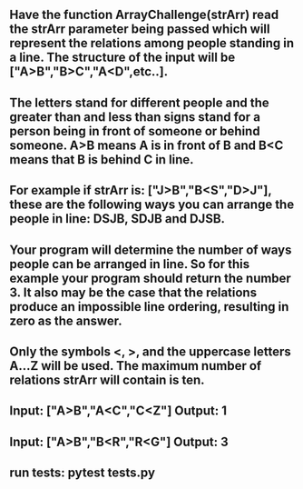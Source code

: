 
## Have the function ArrayChallenge(strArr) read the strArr parameter being passed which will represent the relations among people standing in a line. The structure of the input will be ["A>B","B>C","A<D",etc..]. 
## The letters stand for different people and the greater than and less than signs stand for a person being in front of someone or behind someone. A>B means A is in front of B and B<C means that B is behind C in line. 
## For example if strArr is: ["J>B","B<S","D>J"], these are the following ways you can arrange the people in line: DSJB, SDJB and DJSB. 
## Your program will determine the number of ways people can be arranged in line. So for this example your program should return the number 3. It also may be the case that the relations produce an impossible line ordering, resulting in zero as the answer.

## Only the symbols <, >, and the uppercase letters A...Z will be used. The maximum number of relations strArr will contain is ten.

## Input: ["A>B","A<C","C<Z"] Output: 1
## Input: ["A>B","B<R","R<G"] Output: 3

## run tests: pytest tests.py